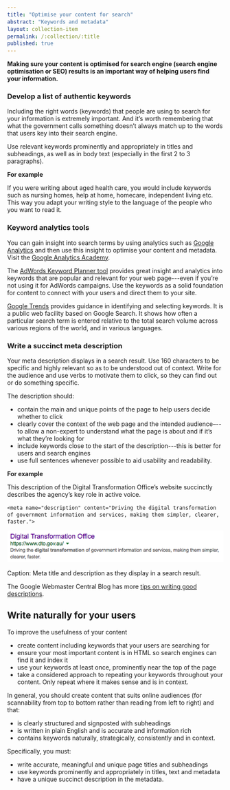```yaml
---
title: "Optimise your content for search"
abstract: "Keywords and metadata"
layout: collection-item
permalink: /:collection/:title
published: true
---
```


**Making sure your content is optimised for search engine (search engine optimisation or SEO) results is an important way of helping users find your information.**

### Develop a list of authentic keywords

Including the right words (keywords) that people are using to search for your information is extremely important. And it’s worth remembering that what the government calls something doesn’t always match up to the words that users key into their search engine.

Use relevant keywords prominently and appropriately in titles and subheadings, as well as in body text (especially in the first 2 to 3 paragraphs).

**For example**

If you were writing about aged health care, you would include keywords such as nursing homes, help at home, homecare, independent living etc. This way you adapt your writing style to the language of the people who you want to read it.

### Keyword analytics tools

You can gain insight into search terms by using analytics such as [Google Analytics](https://analytics.google.com/) and then use this insight to optimise your content and metadata. Visit the [Google Analytics Academy](https://analyticsacademy.withgoogle.com/).

The [AdWords Keyword Planner tool](https://adwords.google.com/KeywordPlanner) provides great insight and analytics into keywords that are popular and relevant for your web page---even if you’re not using it for AdWords campaigns. Use the keywords as a solid foundation for content to connect with your users and direct them to your site.

[Google Trends](https://www.google.com/trends/ "Google Trends") provides guidance in identifying and selecting keywords. It is a public web facility based on Google Search. It shows how often a particular search term is entered relative to the total search volume across various regions of the world, and in various languages.

### Write a succinct meta description

Your meta description displays in a search result. Use 160 characters to be specific and highly relevant so as to be understood out of context. Write for the audience and use verbs to motivate them to click, so they can find out or do something specific.

The description should:

- contain the main and unique points of the page to help users decide whether to click
- clearly cover the context of the web page and the intended audience–--to allow a non-expert to understand what the page is about and if it’s what they’re looking for
- include keywords close to the start of the description---this is better for users and search engines
- use full sentences whenever possible to aid usability and readability.

**For example**

This description of the Digital Transformation Office’s website succinctly describes the agency’s key role in active voice.

```
<meta name="description" content="Driving the digital transformation of government information and services, making them simpler, clearer, faster.">
```

![Digital Transformation Office search result](../images/DTO-search.png)

Caption: Meta title and description as they display in a search result.

The Google Webmaster Central Blog has more [tips on writing good descriptions](http://googlewebmastercentral.blogspot.com.au/2007/09/improve-snippets-with-meta-description.html).

## Write naturally for your users

To improve the usefulness of your content

- create content including keywords that your users are searching for
- ensure your most important content is in HTML so search engines can find it and index it
- use your keywords at least once, prominently near the top of the page
- take a considered approach to repeating your keywords throughout your content. Only repeat where it makes sense and is in context.

In general, you should create content that suits online audiences (for scannability from top to bottom rather than reading from left to right) and that:

- is clearly structured and signposted with subheadings
- is written in plain English and is accurate and information rich
- contains keywords naturally, strategically, consistently and in context.

Specifically, you must:

- write accurate, meaningful and unique page titles and subheadings
- use keywords prominently and appropriately in titles, text and metadata
- have a unique succinct description in the metadata.
